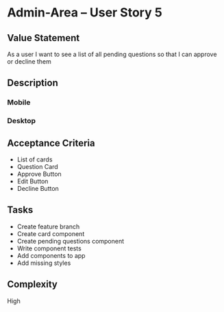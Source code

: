 # Admin-Area – User Story 5

## Value Statement

As a user I want to see a list of all pending questions so that I can approve or decline them

## Description

### Mobile

### Desktop

## Acceptance Criteria

- List of cards
- Question Card
- Approve Button
- Edit Button
- Decline Button

## Tasks

- Create feature branch
- Create card component
- Create pending questions component
- Write component tests
- Add components to app
- Add missing styles

## Complexity

High
